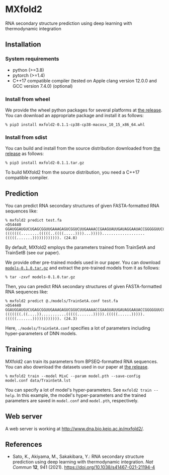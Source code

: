 # MXfold2
RNA secondary structure prediction using deep learning with thermodynamic integration

## Installation

### System requirements
* python (>=3.8)
* pytorch (>=1.4)
* C++17 compatible compiler (tested on Apple clang version 12.0.0 and GCC version 7.4.0) (optional)

### Install from wheel

We provide the wheel python packages for several platforms at [the release](https://github.com/keio-bioinformatics/mxfold2/releases). You can download an appropriate package and install it as follows:

    % pip3 install mxfold2-0.1.1-cp38-cp38-macosx_10_15_x86_64.whl

### Install from sdist

You can build and install from the source distribution downloaded from [the release](https://github.com/keio-bioinformatics/mxfold2/releases) as follows:

    % pip3 install mxfold2-0.1.1.tar.gz

To build MXfold2 from the source distribution, you need a C++17 compatible compiler.

## Prediction

You can predict RNA secondary structures of given FASTA-formatted RNA sequences like:

    % mxfold2 predict test.fa
    >DS4440
    GGAUGGAUGUCUGAGCGGUUGAAAGAGUCGGUCUUGAAAACCGAAGUAUUGAUAGGAAUACCGGGGGUUCGAAUCCCUCUCCAUCCG
    (((((((........(((((..((((.....))))...)))))...................(((((.......)))))))))))). (24.8)

By default, MXfold2 employs the parameters trained from TrainSetA and TrainSetB (see our paper).

We provide other pre-trained models used in our paper. You can download [``models-0.1.0.tar.gz``](https://github.com/keio-bioinformatics/mxfold2/releases/download/v0.1.0/models-0.1.0.tar.gz) and extract the pre-trained models from it as follows:

    % tar -zxvf models-0.1.0.tar.gz

Then, you can predict RNA secondary structures of given FASTA-formatted RNA sequences like:

    % mxfold2 predict @./models/TrainSetA.conf test.fa
    >DS4440
    GGAUGGAUGUCUGAGCGGUUGAAAGAGUCGGUCUUGAAAACCGAAGUAUUGAUAGGAAUACCGGGGGUUCGAAUCCCUCUCCAUCCG
    (((((((.((....))...........(((((.......))))).(((((......))))).(((((.......)))))))))))). (24.3)

Here, ``./models/TrainSetA.conf`` specifies a lot of parameters including hyper-parameters of DNN models.

## Training

MXfold2 can train its parameters from BPSEQ-formatted RNA sequences. You can also download the datasets used in our paper at [the release](https://github.com/keio-bioinformatics/mxfold2/releases/tag/v0.1.0). 

    % mxfold2 train --model MixC --param model.pth --save-config model.conf data/TrainSetA.lst

You can specify a lot of model's hyper-parameters. See ``mxfold2 train --help``. In this example, the model's hyper-parameters and the trained parameters are saved in ``model.conf`` and ``model.pth``, respectively.

## Web server

A web server is working at http://www.dna.bio.keio.ac.jp/mxfold2/.


## References

* Sato, K., Akiyama, M., Sakakibara, Y.: RNA secondary structure prediction using deep learning with thermodynamic integration. *Nat Commun* **12**, 941 (2021). https://doi.org/10.1038/s41467-021-21194-4
